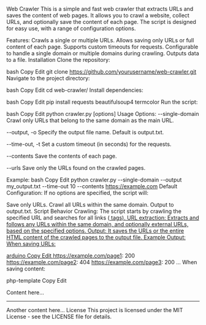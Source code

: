 Web Crawler
This is a simple and fast web crawler that extracts URLs and saves the content of web pages. It allows you to crawl a website, collect URLs, and optionally save the content of each page. The script is designed for easy use, with a range of configuration options.

Features:
Crawls a single or multiple URLs.
Allows saving only URLs or full content of each page.
Supports custom timeouts for requests.
Configurable to handle a single domain or multiple domains during crawling.
Outputs data to a file.
Installation
Clone the repository:

bash
Copy
Edit
git clone https://github.com/yourusername/web-crawler.git
Navigate to the project directory:

bash
Copy
Edit
cd web-crawler/
Install dependencies:

bash
Copy
Edit
pip install requests beautifulsoup4 termcolor
Run the script:

bash
Copy
Edit
python crawler.py [options] <url>
Usage
Options:
--single-domain
Crawl only URLs that belong to the same domain as the main URL.

--output, -o
Specify the output file name. Default is output.txt.

--time-out, -t
Set a custom timeout (in seconds) for the requests.

--contents
Save the contents of each page.

--urls
Save only the URLs found on the crawled pages.

Example:
bash
Copy
Edit
python crawler.py --single-domain --output my_output.txt --time-out 10 --contents https://example.com
Default Configuration:
If no options are specified, the script will:

Save only URLs.
Crawl all URLs within the same domain.
Output to output.txt.
Script Behavior
Crawling: The script starts by crawling the specified URL and searches for all links (<a href> tags).
URL extraction: Extracts and follows any URLs within the same domain, and optionally external URLs, based on the specified options.
Output: It saves the URLs or the entire HTML content of the crawled pages to the output file.
Example Output:
When saving URLs:

arduino
Copy
Edit
https://example.com/page1: 200
https://example.com/page2: 404
https://example.com/page3: 200
...
When saving content:

php-template
Copy
Edit
<html>
<head><title>Example Page</title></head>
<body>Content here...</body>
</html>

---------------------------------------------------------------------------

<html>
<head><title>Another Page</title></head>
<body>Another content here...</body>
</html>
License
This project is licensed under the MIT License - see the LICENSE file for details.
